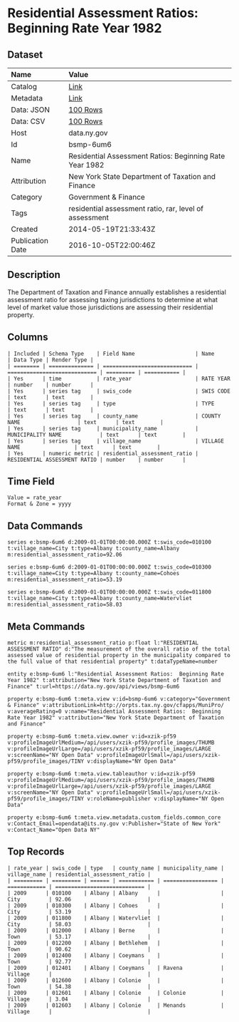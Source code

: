 # Residential Assessment Ratios: Beginning Rate Year 1982

## Dataset

| Name | Value |
| :--- | :---- |
| Catalog | [Link](https://catalog.data.gov/dataset/residential-assessment-ratios-beginning-rate-year-1982) |
| Metadata | [Link](https://data.ny.gov/api/views/bsmp-6um6) |
| Data: JSON | [100 Rows](https://data.ny.gov/api/views/bsmp-6um6/rows.json?max_rows=100) |
| Data: CSV | [100 Rows](https://data.ny.gov/api/views/bsmp-6um6/rows.csv?max_rows=100) |
| Host | data.ny.gov |
| Id | bsmp-6um6 |
| Name | Residential Assessment Ratios: Beginning Rate Year 1982 |
| Attribution | New York State Department of Taxation and Finance |
| Category | Government & Finance |
| Tags | residential assessment ratio, rar, level of assessment |
| Created | 2014-05-19T21:33:43Z |
| Publication Date | 2016-10-05T22:00:46Z |

## Description

The Department of Taxation and Finance annually establishes a residential assessment ratio for assessing taxing jurisdictions to determine at what level of market value those jurisdictions are assessing their residential property.

## Columns

```ls
| Included | Schema Type    | Field Name                   | Name                         | Data Type | Render Type |
| ======== | ============== | ============================ | ============================ | ========= | =========== |
| Yes      | time           | rate_year                    | RATE YEAR                    | number    | number      |
| Yes      | series tag     | swis_code                    | SWIS CODE                    | text      | text        |
| Yes      | series tag     | type                         | TYPE                         | text      | text        |
| Yes      | series tag     | county_name                  | COUNTY NAME                  | text      | text        |
| Yes      | series tag     | municipality_name            | MUNICIPALITY NAME            | text      | text        |
| Yes      | series tag     | village_name                 | VILLAGE NAME                 | text      | text        |
| Yes      | numeric metric | residential_assessment_ratio | RESIDENTIAL ASSESSMENT RATIO | number    | number      |
```

## Time Field

```ls
Value = rate_year
Format & Zone = yyyy
```

## Data Commands

```ls
series e:bsmp-6um6 d:2009-01-01T00:00:00.000Z t:swis_code=010100 t:village_name=City t:type=Albany t:county_name=Albany m:residential_assessment_ratio=92.06

series e:bsmp-6um6 d:2009-01-01T00:00:00.000Z t:swis_code=010300 t:village_name=City t:type=Albany t:county_name=Cohoes m:residential_assessment_ratio=53.19

series e:bsmp-6um6 d:2009-01-01T00:00:00.000Z t:swis_code=011800 t:village_name=City t:type=Albany t:county_name=Watervliet m:residential_assessment_ratio=58.03
```

## Meta Commands

```ls
metric m:residential_assessment_ratio p:float l:"RESIDENTIAL ASSESSMENT RATIO" d:"The measurement of the overall ratio of the total assessed value of residential property in the municipality compared to the full value of that residential property" t:dataTypeName=number

entity e:bsmp-6um6 l:"Residential Assessment Ratios:  Beginning Rate Year 1982" t:attribution="New York State Department of Taxation and Finance" t:url=https://data.ny.gov/api/views/bsmp-6um6

property e:bsmp-6um6 t:meta.view v:id=bsmp-6um6 v:category="Government & Finance" v:attributionLink=http://orpts.tax.ny.gov/cfapps/MuniPro/ v:averageRating=0 v:name="Residential Assessment Ratios:  Beginning Rate Year 1982" v:attribution="New York State Department of Taxation and Finance"

property e:bsmp-6um6 t:meta.view.owner v:id=xzik-pf59 v:profileImageUrlMedium=/api/users/xzik-pf59/profile_images/THUMB v:profileImageUrlLarge=/api/users/xzik-pf59/profile_images/LARGE v:screenName="NY Open Data" v:profileImageUrlSmall=/api/users/xzik-pf59/profile_images/TINY v:displayName="NY Open Data"

property e:bsmp-6um6 t:meta.view.tableauthor v:id=xzik-pf59 v:profileImageUrlMedium=/api/users/xzik-pf59/profile_images/THUMB v:profileImageUrlLarge=/api/users/xzik-pf59/profile_images/LARGE v:screenName="NY Open Data" v:profileImageUrlSmall=/api/users/xzik-pf59/profile_images/TINY v:roleName=publisher v:displayName="NY Open Data"

property e:bsmp-6um6 t:meta.view.metadata.custom_fields.common_core v:Contact_Email=opendata@its.ny.gov v:Publisher="State of New York" v:Contact_Name="Open Data NY"
```

## Top Records

```ls
| rate_year | swis_code | type   | county_name | municipality_name | village_name | residential_assessment_ratio | 
| ========= | ========= | ====== | =========== | ================= | ============ | ============================ | 
| 2009      | 010100    | Albany | Albany      |                   | City         | 92.06                        | 
| 2009      | 010300    | Albany | Cohoes      |                   | City         | 53.19                        | 
| 2009      | 011800    | Albany | Watervliet  |                   | City         | 58.03                        | 
| 2009      | 012000    | Albany | Berne       |                   | Town         | 53.17                        | 
| 2009      | 012200    | Albany | Bethlehem   |                   | Town         | 90.62                        | 
| 2009      | 012400    | Albany | Coeymans    |                   | Town         | 92.77                        | 
| 2009      | 012401    | Albany | Coeymans    | Ravena            | Village      |                              | 
| 2009      | 012600    | Albany | Colonie     |                   | Town         | 54.38                        | 
| 2009      | 012601    | Albany | Colonie     | Colonie           | Village      | 3.04                         | 
| 2009      | 012603    | Albany | Colonie     | Menands           | Village      |                              | 
```